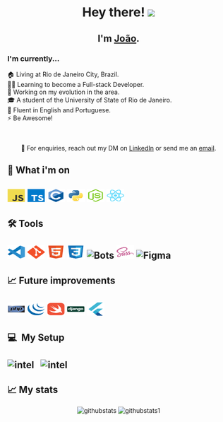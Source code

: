 <h1 align='center'> Hey there! <img src="https://media.giphy.com/media/hvRJCLFzcasrR4ia7z/giphy.gif" width="25px"></h1>
<h2 align='center'>
  I'm <a href="https://github.com/JxVtrl">João</a>.
</h2>
<h3>
  I'm currently...
</h3>
<p>
  🏠 Living at Rio de Janeiro City, Brazil. <br/>
  👨‍💻 Learning to become a Full-stack Developer.<br/>
  🔭 Working on my evolution in the area.<br/>
  🎓 A student of the University of State of Rio de Janeiro.<br/>
  🌱 Fluent in English and Portuguese.<br/>
  ⚡ Be Awesome!<br/>
</p>
<br/>
<div align='center'>
<p align='center'>
💼 For enquiries, reach out my DM on <a href="https://www.linkedin.com/in/joão-vinicius-vitral-9b25221b7/">LinkedIn</a> or send me an <a href="mailto:joaoviniciusvitral@hotmail.com">email<a/>.
</p>
</div>

<h2>🧠 What i'm on<h2/>
<img alt="Js" height="30" width="40" src="https://raw.githubusercontent.com/devicons/devicon/master/icons/javascript/javascript-original.svg">
<img alt="Ts" height="30" width="40" src="https://raw.githubusercontent.com/devicons/devicon/master/icons/typescript/typescript-plain.svg">
<img alt="C" height="30" width="40" src="https://raw.githubusercontent.com/devicons/devicon/master/icons/c/c-original.svg">
<img alt="Python" height="30" width="40" src="https://raw.githubusercontent.com/devicons/devicon/master/icons/python/python-original.svg">
<img alt="Node" height="30" width="40" src="https://raw.githubusercontent.com/devicons/devicon/master/icons/nodejs/nodejs-original.svg">
<img alt="React" height="30" width="40" src="https://raw.githubusercontent.com/devicons/devicon/master/icons/react/react-original.svg">

<br/>
  
<h2>🛠 Tools<h2/>
  <img alt="VSCODE" height="30" width="40" src="https://raw.githubusercontent.com/devicons/devicon/master/icons/vscode/vscode-original.svg">
  <img alt="GIT" height="30" width="40" src="https://raw.githubusercontent.com/devicons/devicon/master/icons/git/git-original.svg">
  <img alt="HTML" height="30" width="40" src="https://raw.githubusercontent.com/devicons/devicon/master/icons/html5/html5-original.svg">
  <img alt="CSS" height="30" width="40" src="https://raw.githubusercontent.com/devicons/devicon/master/icons/css3/css3-original.svg">
  <img alt="Bots" height="30" width="40" src="https://cdn.jsdelivr.net/gh/devicons/devicon/icons/bootstrap/bootstrap-original.svg">
  <img alt="SASS" height="30" width="40" src="https://raw.githubusercontent.com/devicons/devicon/master/icons/sass/sass-original.svg">
  <img alt="Figma" height="30" width="40" src="https://cdn.jsdelivr.net/gh/devicons/devicon/icons/figma/figma-original.svg">
  
<br/>
                                                                                                                                   
<h2>📈 Future improvements<h2/>

  <img alt="PHP" height="30" width="40" src="https://raw.githubusercontent.com/devicons/devicon/master/icons/php/php-original.svg">
  <img alt="JQUERY" height="30" width="40" src="https://raw.githubusercontent.com/devicons/devicon/master/icons/jquery/jquery-original.svg">                       
  <img alt="SWIFT" height="30" width="40" src="https://raw.githubusercontent.com/devicons/devicon/master/icons/swift/swift-original.svg">                         
  <img alt="DJANGO" height="30" width="40" src="https://raw.githubusercontent.com/devicons/devicon/master/icons/django/django-original.svg">                         <img alt="FLUTTER" height="30" width="40" src="https://raw.githubusercontent.com/devicons/devicon/master/icons/flutter/flutter-original.svg">      
   
<br/>
  
<h2>💻  My Setup<h2/>
  <img src="https://img.shields.io/badge/Intel-Core_i7_6th-0071C5?style=for-the-badge&logo=intel&logoColor=white" alt="intel" title="intel" height="25" />
&nbsp;
  <img src="https://img.shields.io/badge/NVIDIA-GTX1650-76B900?style=for-the-badge&logo=nvidia&logoColor=white" alt="intel" title="intel" height="25" />
<br/>
  
<h2>📈  My stats</h2>
<div align='center' >
    <img style="display: inline;" height="165" src="http://github-readme-streak-stats.herokuapp.com?user=JxVtrl&theme=tokyonight&hide_border=true" alt="githubstats" title="GithubStats"/>
  <img style="display: inline;" src="https://github-readme-stats.vercel.app/api/top-langs/?username=JxVtrl&layout=compact&theme=tokyonight&hide_border=true" alt="githubstats1" title="GithubStats1"/>
  </div>

